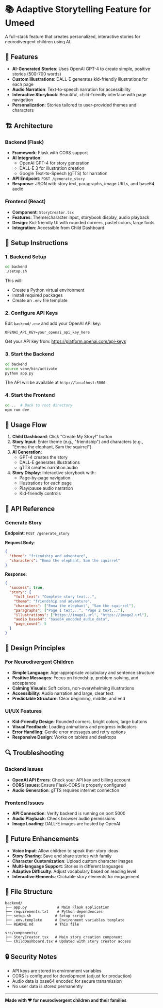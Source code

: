 # 📚 Adaptive Storytelling Feature for Umeed

A full-stack feature that creates personalized, interactive stories for neurodivergent children using AI.

## 🌟 Features

- **AI-Generated Stories**: Uses OpenAI GPT-4 to create simple, positive stories (500-700 words)
- **Custom Illustrations**: DALL-E generates kid-friendly illustrations for each page
- **Audio Narration**: Text-to-speech narration for accessibility
- **Interactive Storybook**: Beautiful, child-friendly interface with page navigation
- **Personalization**: Stories tailored to user-provided themes and characters

## 🏗️ Architecture

### Backend (Flask)
- **Framework**: Flask with CORS support
- **AI Integration**: 
  - OpenAI GPT-4 for story generation
  - DALL-E 3 for illustration creation
  - Google Text-to-Speech (gTTS) for narration
- **API Endpoint**: `POST /generate_story`
- **Response**: JSON with story text, paragraphs, image URLs, and base64 audio

### Frontend (React)
- **Component**: `StoryCreator.tsx`
- **Features**: Theme/character input, storybook display, audio playback
- **Design**: Kid-friendly UI with rounded corners, pastel colors, large fonts
- **Integration**: Accessible from Child Dashboard

## 🚀 Setup Instructions

### 1. Backend Setup

```bash
cd backend
./setup.sh
```

This will:
- Create a Python virtual environment
- Install required packages
- Create an `.env` file template

### 2. Configure API Keys

Edit `backend/.env` and add your OpenAI API key:

```env
OPENAI_API_KEY=your_openai_api_key_here
```

Get your API key from: https://platform.openai.com/api-keys

### 3. Start the Backend

```bash
cd backend
source venv/bin/activate
python app.py
```

The API will be available at `http://localhost:5000`

### 4. Start the Frontend

```bash
cd ..  # Back to root directory
npm run dev
```

## 🎯 Usage Flow

1. **Child Dashboard**: Click "Create My Story!" button
2. **Story Input**: Enter theme (e.g., "friendship") and characters (e.g., "Emma the elephant, Sam the squirrel")
3. **AI Generation**: 
   - GPT-4 creates the story
   - DALL-E generates illustrations
   - gTTS creates narration audio
4. **Story Display**: Interactive storybook with:
   - Page-by-page navigation
   - Illustrations for each page
   - Play/pause audio narration
   - Kid-friendly controls

## 🔧 API Reference

### Generate Story

**Endpoint**: `POST /generate_story`

**Request Body**:
```json
{
  "theme": "friendship and adventure",
  "characters": "Emma the elephant, Sam the squirrel"
}
```

**Response**:
```json
{
  "success": true,
  "story": {
    "full_text": "Complete story text...",
    "theme": "friendship and adventure",
    "characters": ["Emma the elephant", "Sam the squirrel"],
    "paragraphs": ["Page 1 text...", "Page 2 text..."],
    "illustrations": ["https://image1.url", "https://image2.url"],
    "audio_base64": "base64_encoded_audio_data",
    "page_count": 5
  }
}
```

## 🎨 Design Principles

### For Neurodivergent Children
- **Simple Language**: Age-appropriate vocabulary and sentence structure
- **Positive Messages**: Focus on friendship, problem-solving, and acceptance
- **Calming Visuals**: Soft colors, non-overwhelming illustrations
- **Accessibility**: Audio narration and large, clear text
- **Predictable Structure**: Clear beginning, middle, and end

### UI/UX Features
- **Kid-Friendly Design**: Rounded corners, bright colors, large buttons
- **Visual Feedback**: Loading animations and progress indicators
- **Error Handling**: Gentle error messages and retry options
- **Responsive Design**: Works on tablets and desktops

## 🔍 Troubleshooting

### Backend Issues
- **OpenAI API Errors**: Check your API key and billing account
- **CORS Issues**: Ensure Flask-CORS is properly configured
- **Audio Generation**: gTTS requires internet connection

### Frontend Issues
- **API Connection**: Verify backend is running on port 5000
- **Audio Playback**: Check browser audio permissions
- **Image Loading**: DALL-E images are hosted by OpenAI

## 🚀 Future Enhancements

- **Voice Input**: Allow children to speak their story ideas
- **Story Sharing**: Save and share stories with family
- **Character Customization**: Upload custom character images
- **Multi-language Support**: Stories in different languages
- **Adaptive Difficulty**: Adjust vocabulary based on reading level
- **Interactive Elements**: Clickable story elements for engagement

## 📁 File Structure

```
backend/
├── app.py              # Main Flask application
├── requirements.txt    # Python dependencies
├── setup.sh           # Setup script
├── .env.template      # Environment variables template
└── README.md          # This file

src/components/
├── StoryCreator.tsx   # Main story creation component
└── ChildDashboard.tsx # Updated with story creator access
```

## 🔒 Security Notes

- API keys are stored in environment variables
- CORS is configured for development (adjust for production)
- Audio data is base64 encoded for secure transmission
- No user data is stored permanently

---

**Made with ❤️ for neurodivergent children and their families**
